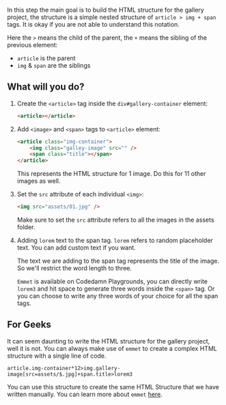 In this step the main goal is to build the HTML structure for the gallery project, the structure is a simple nested structure of `article > img + span` tags. It is okay if you are not able to understand this notation.

Here the `>` means the child of the parent, the `+` means the sibling of the previous element:

-   `article` is the parent
-   `img` & `span` are the siblings

## What will you do?

1. Create the `<article>` tag inside the `div#gallery-container` element:

    ```html
    <article></article>
    ```

2. Add `<image>` and `<span>` tags to `<article>` element:

    ```html
    <article class="img-container">
    	<img class="galley-image" src="" />
    	<span class="title"></span>
    </article>
    ```

    This represents the HTML structure for 1 image. Do this for 11 other images as well.

3. Set the `src` attribute of each individual `<img>`:

    ```html
    <img src="assets/01.jpg" />
    ```

    Make sure to set the `src` attribute refers to all the images in the assets folder.

4. Adding `lorem` text to the span tag. `lorem` refers to random placeholder text. You can add custom text if you want.

    The text we are adding to the span tag represents the title of the image. So we'll restrict the word length to three.

    `Emmet` is available on Codedamn Playgrounds, you can directly write `lorem3` and hit space to generate three words inside the `<span>` tag. Or you can choose to write any three words of your choice for all the span tags.

## For Geeks

It can seem daunting to write the HTML structure for the gallery project, well it is not. You can always make use of `emmet` to create a complex HTML structure with a single line of code.

```
article.img-container*12>img.gallery-image[src=assets/$.jpg]+span.title>lorem3
```

You can use this structure to create the same HTML Structure that we have written manually. You can learn more about `emmet` [here](https://docs.emmet.io/abbreviations/syntax/).
